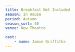 ```yaml
---
title: Breakfast Not Included
season: In House
period: Autumn
season_sort: 40
venue: New Theatre

cast:
	- name: Jamie Griffiths
---
```



